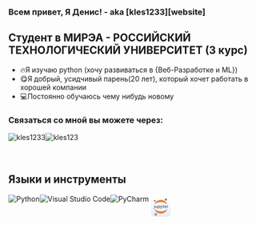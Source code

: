 ### Всем привет, Я Денис! - aka [kles1233][website]


## Cтудент в МИРЭА - РОССИЙСКИЙ  ТЕХНОЛОГИЧЕСКИЙ УНИВЕРСИТЕТ (3 курс)
- 🔥Я изучаю python (хочу развиваться в {Веб-Разработке и ML}) 
- 😋Я добрый, усидчивый парень(20 лет), который хочет работать в хорошей компании
- 💻Постоянно обучаюсь чему нибудь новому
### Связаться со мной вы можете через:

[<img align="left" alt="kles1233" src="https://img.icons8.com/bubbles/50/000000/sent.png"/>][telegram]
[<img align="left" alt="kles123" src="https://img.icons8.com/doodle/48/000000/vk-messenger.png" />][vk]



<br />
<br>
</br>


## Языки и инструменты
<img align="left" alt="Python" src="https://img.icons8.com/color/48/000000/python--v2.png" >
<img align="left" alt="Visual Studio Code" src="https://img.icons8.com/color/48/000000/visual-studio-code-2019.png" >
<img align="left" alt="PyCharm" src="https://img.icons8.com/color/48/000000/pycharm.png">
<img align="left" alt="Jupyter Notebook" src="photo\jupyter_app_icon_161280.png">
<!--<img align="left" alt="Pandas" src="photo\pandas.svg">
<img align="left" alt="NumPy" src="photo\numpy.svg">
<img align="left" alt="Django" src="photo\django.svg">
<img align="left" alt="Flask" src="photo\flask.svg">
-->
<br />
<br />


[telegram]: https://t.me/kles1233
[vk]: https://vk.com/the_best_kluch


